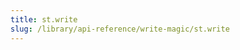 ```yaml
---
title: st.write
slug: /library/api-reference/write-magic/st.write
---
```


<Autofunction function="streamlit.write" />